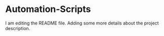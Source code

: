 # Automation-Scripts
I am editing the README file. Adding some more details about the project description.

